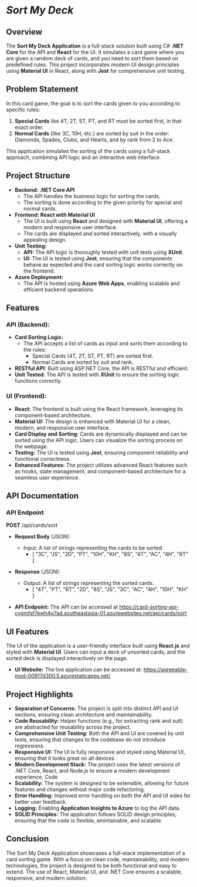 # ***Sort My Deck***

## Overview
The **Sort My Deck Application** is a full-stack solution built using C# **.NET Core** for the API and **React** for the UI. It simulates a card game where you are given a random deck of cards, and you need to sort them based on predefined rules. This project incorporates modern UI design principles using **Material UI** in React, along with **Jest** for comprehensive unit testing.

## Problem Statement
In this card game, the goal is to sort the cards given to you according to specific rules:
1. **Special Cards** like 4T, 2T, ST, PT, and RT must be sorted first, in that exact order.
2. **Normal Cards** (like 3C, 10H, etc.) are sorted by suit in the order: Diamonds, Spades, Clubs, and Hearts, and by rank from 2 to Ace.

This application simulates the sorting of the cards using a full-stack approach, combining API logic and an interactive web interface.

## Project Structure
  - **Backend: .NET Core API**
    - The API handles the business logic for sorting the cards.
    - The sorting is done according to the given priority for special and normal cards.
  - **Frontend: React with Material UI**
    - The UI is built using **React** and designed with **Material UI**, offering a modern and responsive user interface.
    - The cards are displayed and sorted interactively, with a visually appealing design.
  - **Unit Testing:**
    - **API:** The API logic is thoroughly tested with unit tests using **XUnit**.
    - **UI:** The UI is tested using **Jest**, ensuring that the components behave as expected and the card sorting logic works correctly on the frontend.
  - **Azure Deployment:**
    - The API is hosted using **Azure Web Apps**, enabling scalable and efficient backend operations.

## Features

### API (Backend):

  - **Card Sorting Logic:**
    - The API accepts a list of cards as input and sorts them according to the rules:
      - Special Cards (4T, 2T, ST, PT, RT) are sorted first.
      - Normal Cards are sorted by suit and rank.
  - **RESTful API:** Built using ASP.NET Core, the API is RESTful and efficient.
  - **Unit Tested:** The API is tested with **XUnit** to ensure the sorting logic functions correctly.

### UI (Frontend):

  - **React:** The frontend is built using the React framework, leveraging its component-based architecture.
  - **Material UI:** The design is enhanced with Material UI for a clean, modern, and responsive user interface.
  - **Card Display and Sorting:** Cards are dynamically displayed and can be sorted using the API logic. Users can visualize the sorting process on the webpage.
  - **Testing:** The UI is tested using **Jest**, ensuring component reliability and functional correctness.
  - **Enhanced Features:** The project utilizes advanced React features such as hooks, state management, and component-based architecture for a seamless user experience.

## API Documentation

### API Endpoint

**POST** /api/cards/sort
  - **Request Body** (JSON):
      - Input: A list of strings representing the cards to be sorted.
         - [
          "3C", "JS", "2D", "PT", "10H", "KH", "8S", "4T", "AC", "4H", "RT"
          ]

  - **Response** (JSON):
    - Output: A list of strings representing the sorted cards.
        - [
          "4T", "PT", "RT", "2D", "8S", "JS", "3C", "AC", "4H", "10H", "KH"
          ]

  - **API Endpoint:** The API can be accessed at https://card-sorting-api-cygmfsf7ewh4g7ad.southeastasia-01.azurewebsites.net/api/cards/sort

## UI Features
  The UI of the application is a user-friendly interface built using **React.js** and styled with **Material UI**. Users can input a deck of unsorted cards, and the sorted deck is displayed     interactively on the page.

  - **UI Website:** The live application can be accessed at: https://agreeable-mud-00917d300.5.azurestaticapps.net/

## Project Highlights
  - **Separation of Concerns:** The project is split into distinct API and UI sections, ensuring clean architecture and maintainability.
  - **Code Reusability:** Helper functions (e.g., for extracting rank and suit) are abstracted for reusability across the project.
  - **Comprehensive Unit Testing:** Both the API and UI are covered by unit tests, ensuring that changes to the codebase do not introduce regressions.
  - **Responsive UI:** The UI is fully responsive and styled using Material UI, ensuring that it looks great on all devices.
  - **Modern Development Stack:** The project uses the latest versions of .NET Core, React, and Node.js to ensure a modern development experience. Code
  - **Scalability:** The system is designed to be extensible, allowing for future features and changes without major code refactoring.
  - **Error Handling:** Improved error handling on both the API and UI sides for better user feedback.
  - **Logging:** Enabling **Application Insights to Azure** to log the API data.
  - **SOLID Principles:** The application follows SOLID design principles, ensuring that the code is flexible, amintainable, and scalable.

## Conclusion
The Sort My Deck Application showcases a full-stack implementation of a card sorting game. With a focus on clean code, maintainability, and modern technologies, the project is designed to be both functional and easy to extend. The use of React, Material UI, and .NET Core ensures a scalable, responsive, and modern solution.

